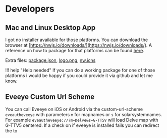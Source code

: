# Developers

## Mac and Linux Desktop App
I got no installer available for those platforms. You can download the browser at [https://nwjs.io/downloads/](https://nwjs.io/downloads/). 
A reference on how to package for that platforms can be found [here](http://docs.nwjs.io/en/latest/For%20Users/Package%20and%20Distribute/#platform-specific-steps).

Extra files: [package.json](https://www.dropbox.com/s/83yjmh3ktzatuny/package.json?dl=0), [logo.png](https://www.dropbox.com/s/b9adylfp2x1fmw6/logo.png?dl=0), [nw.icns](https://www.dropbox.com/s/0u6pfn6qkm33u5t/nw.icns?dl=0)

!!! help "Help needed"
    If you can do a working package for one of those platforms i would be happy if you could provide it via github and let me know.
    
## Eveeye Custom Url Scheme
You can call Eveeye on iOS or Android via the custom-url-scheme `eveautheveeye` with parameters `m` for mapnames or `s` for solarsystemnames.
For example `eveautheveeye://?m=Delve&s=G-TT5V` will load Delve map with G-TTV5 centered. If a check on if eveeye is installed fails you can redirect the to

<!--stackedit_data:
eyJoaXN0b3J5IjpbLTUxOTA3Mzc3NF19
-->